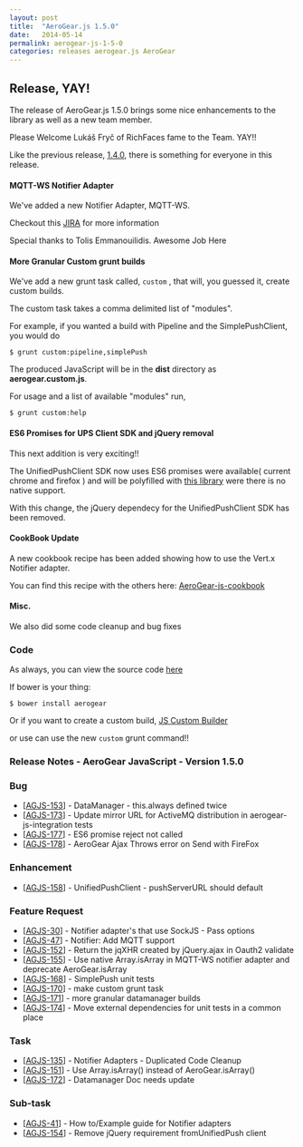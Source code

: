 ```yaml
---
layout: post
title:  "AeroGear.js 1.5.0"
date:   2014-05-14
permalink: aerogear-js-1-5-0
categories: releases aerogear.js AeroGear 
---
```


## Release, YAY!

The release of AeroGear.js 1.5.0 brings some nice enhancements to the library as well as a new team member.

Please Welcome Lukáš Fryč of RichFaces fame to the Team. YAY!!

Like the previous release, [1.4.0](http://blog.lholmquist.org/aerogear-js-1-4-0-release/), there is something for everyone in this release.

#### MQTT-WS Notifier Adapter

We've added a new Notifier Adapter, MQTT-WS.

Checkout this [JIRA](https://issues.jboss.org/browse/AGJS-47) for more information

Special thanks to Tolis Emmanouilidis. Awesome Job Here

#### More Granular Custom grunt builds

We've add a new grunt task called, `custom` , that will, you guessed it, create custom builds.

The custom task takes a comma delimited list of "modules".

For example, if you wanted a build with Pipeline and the SimplePushClient, you would do

    $ grunt custom:pipeline,simplePush

The produced JavaScript will be in the __dist__ directory as __aerogear.custom.js__.

For usage and a list of available "modules" run,

    $ grunt custom:help


#### ES6 Promises for UPS Client SDK and jQuery removal

This next addition is very exciting!!

The UnifiedPushClient SDK now uses ES6 promises were available( current chrome and firefox ) and will be polyfilled with [this library](https://github.com/jakearchibald/es6-promise) were there is no native support.

With this change,  the jQuery dependecy for the UnifiedPushClient SDK has been removed.

#### CookBook Update

A new cookbook recipe has been added showing how to use the Vert.x Notifier adapter.

You can find this recipe with the others here: [AeroGear-js-cookbook](https://github.com/aerogear/aerogear-js-cookbook)

#### Misc.

We also did some code cleanup and bug fixes

### Code

As always, you can view the source code [here](https://github.com/aerogear/aerogear-js)

If bower is your thing:

    $ bower install aerogear

Or if you want to create a custom build, [JS Custom Builder](http://aerogear.org/download/custom/)

or use can use the new `custom` grunt command!!


### Release Notes - AeroGear JavaScript - Version 1.5.0
    
<h3>        Bug
</h3>
<ul>
<li>[<a href='https://issues.jboss.org/browse/AGJS-153'>AGJS-153</a>] -         DataManager - this.always defined twice
</li>
<li>[<a href='https://issues.jboss.org/browse/AGJS-173'>AGJS-173</a>] -         Update mirror URL for ActiveMQ distribution in aerogear-js-integration tests
</li>
<li>[<a href='https://issues.jboss.org/browse/AGJS-177'>AGJS-177</a>] -         ES6 promise reject not called
</li>
<li>[<a href='https://issues.jboss.org/browse/AGJS-178'>AGJS-178</a>] -         AeroGear Ajax Throws error on Send with FireFox
</li>
</ul>
                    
<h3>        Enhancement
</h3>
<ul>
<li>[<a href='https://issues.jboss.org/browse/AGJS-158'>AGJS-158</a>] -         UnifiedPushClient - pushServerURL should default
</li>
</ul>
        
<h3>        Feature Request
</h3>
<ul>
<li>[<a href='https://issues.jboss.org/browse/AGJS-30'>AGJS-30</a>] -         Notifier adapter&#39;s that use SockJS - Pass options
</li>
<li>[<a href='https://issues.jboss.org/browse/AGJS-47'>AGJS-47</a>] -         Notifier: Add MQTT support
</li>
<li>[<a href='https://issues.jboss.org/browse/AGJS-152'>AGJS-152</a>] -         Return the jqXHR created by jQuery.ajax in Oauth2 validate 
</li>
<li>[<a href='https://issues.jboss.org/browse/AGJS-155'>AGJS-155</a>] -         Use native Array.isArray in MQTT-WS notifier adapter and deprecate AeroGear.isArray 
</li>
<li>[<a href='https://issues.jboss.org/browse/AGJS-168'>AGJS-168</a>] -         SimplePush unit tests
</li>
<li>[<a href='https://issues.jboss.org/browse/AGJS-170'>AGJS-170</a>] -         make custom grunt task
</li>
<li>[<a href='https://issues.jboss.org/browse/AGJS-171'>AGJS-171</a>] -         more granular datamanager builds
</li>
<li>[<a href='https://issues.jboss.org/browse/AGJS-174'>AGJS-174</a>] -         Move external dependencies for unit tests in a common place
</li>
</ul>
                                        
<h3>        Task
</h3>
<ul>
<li>[<a href='https://issues.jboss.org/browse/AGJS-135'>AGJS-135</a>] -         Notifier Adapters - Duplicated Code Cleanup
</li>
<li>[<a href='https://issues.jboss.org/browse/AGJS-151'>AGJS-151</a>] -         Use Array.isArray() instead of AeroGear.isArray()
</li>
<li>[<a href='https://issues.jboss.org/browse/AGJS-172'>AGJS-172</a>] -         Datamanager Doc needs update
</li>
</ul>
                
<h3>        Sub-task
</h3>
<ul>
<li>[<a href='https://issues.jboss.org/browse/AGJS-41'>AGJS-41</a>] -         How to/Example guide for Notifier adapters
</li>
<li>[<a href='https://issues.jboss.org/browse/AGJS-154'>AGJS-154</a>] -         Remove jQuery requirement fromUnifiedPush client
</li>
</ul>
    
